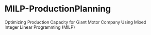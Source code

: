 # MILP-ProductionPlanning
Optimizing Production Capacity for Giant Motor Company Using Mixed Integer Linear Programming (MILP)

